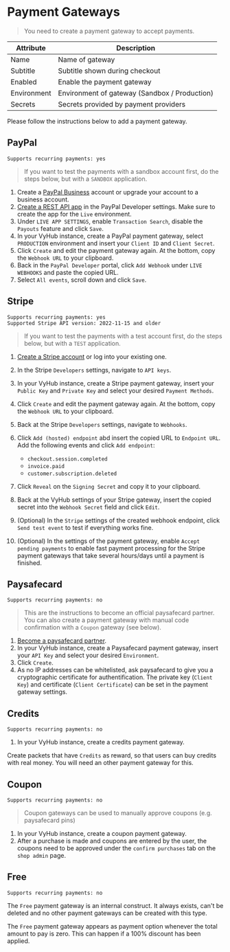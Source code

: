 
# Payment Gateways

> You need to create a payment gateway to accept payments.

| Attribute   | Description                                   |
|-------------|-----------------------------------------------|
| Name        | Name of gateway                               |
| Subtitle    | Subtitle shown during checkout                |
| Enabled     | Enable the payment gateway                    |
| Environment | Environment of gateway (Sandbox / Production) |
| Secrets     | Secrets provided by payment providers         |

Please follow the instructions below to add a payment gateway.

## PayPal

`Supports recurring payments: yes`

> If you want to test the payments with a sandbox account first, do the steps below, but with a `SANDBOX` application.

1. Create a [PayPal Business](https://www.paypal.com/business) account or upgrade your account to a business account.
2. [Create a REST API app](https://developer.paypal.com/developer/applications/) in the PayPal Developer settings. Make sure to create the app for the `Live`
 environment.
3. Under `LIVE APP SETTINGS`, enable `Transaction Search`, disable the `Payouts` feature and click `Save`.
4. In your VyHub instance, create a PayPal payment gateway, select `PRODUCTION` environment and insert your `Client ID` and `Client Secret`.
5. Click `Create` and edit the payment gateway again. At the bottom, copy the `Webhook URL` to your clipboard.
6. Back in the `PayPal Developer` portal, click `Add Webhook` under `LIVE WEBHOOKS` and paste the copied URL.
7. Select `All events`, scroll down and click `Save`.


## Stripe

```
Supports recurring payments: yes
Supported Stripe API version: 2022-11-15 and older
```


> If you want to test the payments with a test account first, do the steps below, but with a `TEST` application.

1. [Create a Stripe account](https://dashboard.stripe.com/register) or log into your existing one.
2. In the Stripe `Developers` settings, navigate to `API keys`.
3. In your VyHub instance, create a Stripe payment gateway, insert your `Public Key` and `Private Key` and select your desired `Payment Methods`.
4. Click `Create` and edit the payment gateway again. At the bottom, copy the `Webhook URL` to your clipboard.
5. Back at the Stripe `Developers` settings, navigate to `Webhooks`.
6. Click `Add (hosted) endpoint` abd insert the copied URL to `Endpoint URL`. Add the following events and click `Add endpoint`:

    - `checkout.session.completed`
    - `invoice.paid`
    - `customer.subscription.deleted`

7. Click `Reveal` on the `Signing Secret` and copy it to your clipboard.
8. Back at the VyHub settings of your Stripe gateway, insert the copied secret into the `Webhook Secret` field and click `Edit`.
9. (Optional) In the `Stripe` settings of the created webhook endpoint, click `Send test event` to test if everything works fine.
10. (Optional) In the settings of the payment gateway, enable `Accept pending payments` to enable fast payment processing for the Stripe payment gateways that take several hours/days until a payment is finished.

## Paysafecard

`Supports recurring payments: no`

> This are the instructions to become an official paysafecard partner. You can also create a payment gateway with manual code confirmation with a `Coupon` gateway (see below).

1. [Become a paysafecard partner](https://www.paysafecard.com/become-a-partner/).
2. In your VyHub instance, create a Paysafecard payment gateway, insert your `API Key` and select your desired `Environment`.
3. Click `Create`.
4. As no IP addresses can be whitelisted, ask paysafecard to give you a cryptographic certificate for authentification. The private key (`Client Key`) and certificate (`Client Certificate`) can be set in the payment gateway settings.

## Credits

`Supports recurring payments: no`

1. In your VyHub instance, create a credits payment gateway.

Create packets that have `Credits` as reward, so that users can buy credits with real money. You will need an other payment gateway for this.

## Coupon

`Supports recurring payments: no`

> Coupon gateways can be used to manually approve coupons (e.g. paysafecard pins)

1. In your VyHub instance, create a coupon payment gateway.
2. After a purchase is made and coupons are entered by the user, the coupons need to be approved under the `confirm purchases` tab on the `shop admin` page. 

## Free

`Supports recurring payments: no`

The `Free` payment gateway is an internal construct. It always exists, can't be deleted and no other payment gateways can be created with this type.

The `Free` payment gateway appears as payment option whenever the total amount to pay is zero. This can happen if a 100% discount has been applied.